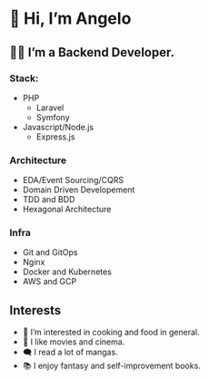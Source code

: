 # 👋 **Hi, I’m Angelo**

## 👨‍💻 I’m a Backend Developer.
### Stack:
* PHP
  * Laravel
  * Symfony 
* Javascript/Node.js
  * Express.js

### Architecture
* EDA/Event Sourcing/CQRS
* Domain Driven Developement
* TDD and BDD
* Hexagonal Architecture

### Infra
* Git and GitOps
* Nginx
* Docker and Kubernetes
* AWS and GCP

## Interests
* 🥘 I’m interested in cooking and food in general.
* 🎥 I like movies and cinema.
* 🗨 I read a lot of mangas.
* 📚 I enjoy fantasy and self-improvement books.

<!---
AngeloAdd/AngeloAdd is a ✨ special ✨ repository because its `README.md` (this file) appears on your GitHub profile.
You can click the Preview link to take a look at your changes.
--->
